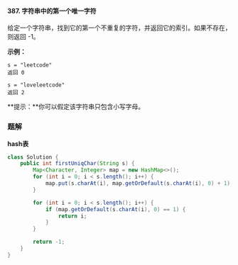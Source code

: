 #### 387. 字符串中的第一个唯一字符

给定一个字符串，找到它的第一个不重复的字符，并返回它的索引。如果不存在，则返回 -1。

**示例：**

```shell
s = "leetcode"
返回 0

s = "loveleetcode"
返回 2
```

**提示：**你可以假定该字符串只包含小写字母。

### 题解

**hash表**

```java
class Solution {
    public int firstUniqChar(String s) {
        Map<Character, Integer> map = new HashMap<>();
        for (int i = 0; i < s.length(); i++) {
            map.put(s.charAt(i), map.getOrDefault(s.charAt(i), 0) + 1);
        }

        for (int i = 0; i < s.length(); i++) {
            if (map.getOrDefault(s.charAt(i), 0) == 1) {
                return i;
            }
        }

        return -1;
    }
}
```

